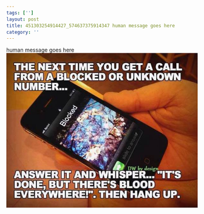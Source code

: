 ```yaml
---
tags: ['']
layout: post
title: 451303254914427_574637375914347 human message goes here
category: ''
---
```

human message goes here
![451303254914427_574637375914347](/uploads/2013-6-1-451303254914427_574637375914347-human-message-goes-here.jpg)
